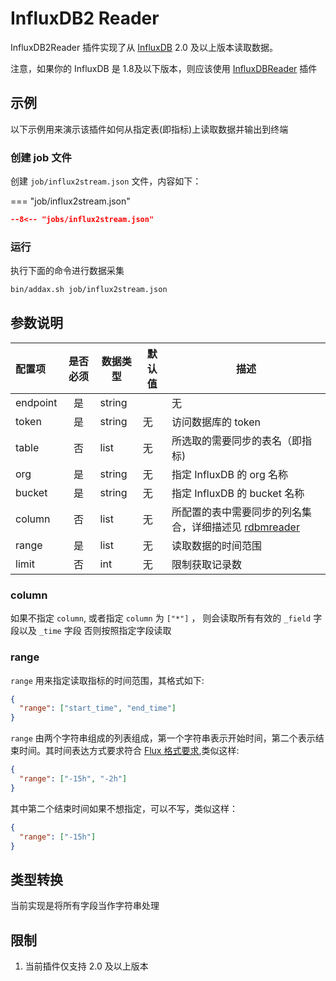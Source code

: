 # InfluxDB2 Reader

InfluxDB2Reader 插件实现了从 [InfluxDB](https://www.influxdata.com) 2.0 及以上版本读取数据。

注意，如果你的 InfluxDB 是 1.8及以下版本，则应该使用 [InfluxDBReader](../influxdbreader/) 插件

## 示例

以下示例用来演示该插件如何从指定表(即指标)上读取数据并输出到终端


### 创建 job 文件

创建 `job/influx2stream.json` 文件，内容如下：

=== "job/influx2stream.json"

  ```json
  --8<-- "jobs/influx2stream.json"
  ```

### 运行

执行下面的命令进行数据采集

```bash
bin/addax.sh job/influx2stream.json
```

## 参数说明

| 配置项          | 是否必须 |  数据类型   |默认值 |         描述   |
| :-------------- | :------: | ------ |-------|-------------- |
| endpoint        |    是   | string | | 无     | InfluxDB 连接串 ｜
| token           |    是    | string | 无     | 访问数据库的 token |
| table           |    否    | list  |无     | 所选取的需要同步的表名（即指标) |
| org             |    是    | string   | 无     | 指定 InfluxDB 的 org 名称 |
| bucket          |    是    | string   | 无     | 指定 InfluxDB 的 bucket 名称 |
| column          |    否    | list  | 无     |  所配置的表中需要同步的列名集合，详细描述见 [rdbmreader](../rdbmsreader) |
| range           |    是    | list  | 无    | 读取数据的时间范围 |
| limit           |   否     | int    | 无   | 限制获取记录数 |

### column

如果不指定 `column`, 或者指定 `column` 为 `["*"]` ， 则会读取所有有效的 `_field` 字段以及 `_time` 字段
否则按照指定字段读取

### range
`range` 用来指定读取指标的时间范围，其格式如下:

```json
{
  "range": ["start_time", "end_time"]
}
```

`range`  由两个字符串组成的列表组成，第一个字符串表示开始时间，第二个表示结束时间。其时间表达方式要求符合 [Flux 格式要求][1],类似这样:

```json
{
  "range": ["-15h", "-2h"]
}
```

其中第二个结束时间如果不想指定，可以不写，类似这样：

```json
{
  "range": ["-15h"]
}
```

## 类型转换

当前实现是将所有字段当作字符串处理

## 限制

1. 当前插件仅支持 2.0 及以上版本


[1]: https://docs.influxdata.com/influxdb/v2.0/query-data/flux/